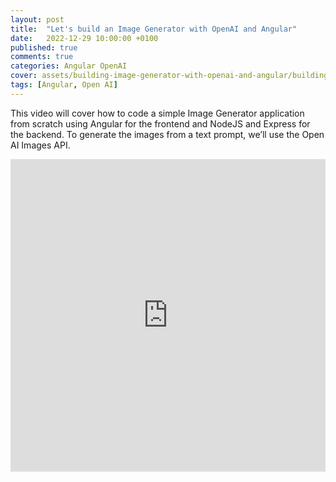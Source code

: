 ```yaml
---
layout: post
title:  "Let's build an Image Generator with OpenAI and Angular"
date:   2022-12-29 10:00:00 +0100
published: true
comments: true
categories: Angular OpenAI 
cover: assets/building-image-generator-with-openai-and-angular/building-image-generator-with-openai-and-angular.png
tags: [Angular, Open AI]
---
```


This video will cover how to code a simple Image Generator application from scratch using Angular for the frontend and NodeJS and Express for the backend. To generate the images from a text prompt, we’ll use the Open AI Images API.

<iframe width="100%" height="500" src="https://www.youtube.com/embed/FfehkSYT-jQ" title="Let's build an Image Generator with OpenAI and Angular" frameborder="0" allow="accelerometer; autoplay; clipboard-write; encrypted-media; gyroscope; picture-in-picture" allowfullscreen></iframe>
